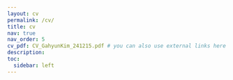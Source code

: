 ```yaml
---
layout: cv
permalink: /cv/
title: cv
nav: true
nav_order: 5
cv_pdf: CV_GahyunKim_241215.pdf # you can also use external links here
description: 
toc:
  sidebar: left
---
```

